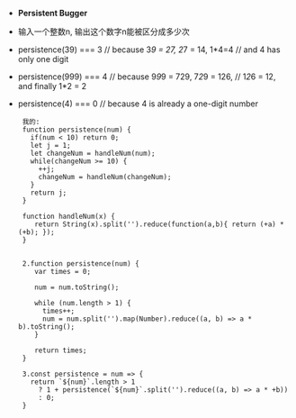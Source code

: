 
 - **Persistent Bugger**
 - 输入一个整数n, 输出这个数字n能被区分成多少次
 
 - persistence(39) === 3 // because 3*9 = 27, 2*7 = 14, 1*4=4
                       // and 4 has only one digit

 - persistence(999) === 4 // because 9*9*9 = 729, 7*2*9 = 126,
                        // 1*2*6 = 12, and finally 1*2 = 2

 - persistence(4) === 0 // because 4 is already a one-digit number
 
 
 		我的:
		function persistence(num) {
		  if(num < 10) return 0;
		  let j = 1;
		  let changeNum = handleNum(num);
		  while(changeNum >= 10) {
		    ++j;
		    changeNum = handleNum(changeNum);
		  }
		  return j;
		}
		
		function handleNum(x) {
		   return String(x).split('').reduce(function(a,b){ return (+a) * (+b); });
		}

		
		2.function persistence(num) {
		   var times = 0;
		   
		   num = num.toString();
		   
		   while (num.length > 1) {
		     times++;
		     num = num.split('').map(Number).reduce((a, b) => a * b).toString();
		   }
		   
		   return times;
		}
		
		3.const persistence = num => {
		  return `${num}`.length > 1 
		    ? 1 + persistence(`${num}`.split('').reduce((a, b) => a * +b)) 
		    : 0;
		}
